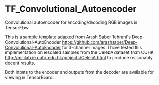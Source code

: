 # TF_Convolutional_Autoencoder
Convolutional autoencoder for encoding/decoding RGB images in TensorFlow

This is a sample template adapted from Arash Saber Tehrani's Deep-Convolutional-AutoEncoder https://github.com/arashsaber/Deep-Convolutional-AutoEncoder for 3-channel images. I have tested this implementation on rescaled samples from the CelebA dataset from CUHK http://mmlab.ie.cuhk.edu.hk/projects/CelebA.html to produce reasonably decent results.

Both inputs to the encoder and outputs from the decoder are available for viewing in TensorBoard.
